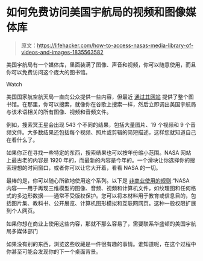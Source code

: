 # 如何免费访问美国宇航局的视频和图像媒体库

> 原文：<https://lifehacker.com/how-to-access-nasas-media-library-of-videos-and-images-1835563582>

美国宇航局有一个媒体库，里面装满了图像、声音和视频，你可以随意使用，而且你可以免费访问这个庞大的图书馆。

Watch

美国国家航空航天局一直向公众提供一些内容，但最近 [通过其网站](https://images.nasa.gov/) 提供了整个图书馆。在那里，你可以搜索，就像你在谷歌上搜索一样，然后立即调出美国宇航局与该术语相关的所有图像、视频和音频文件。

例如，搜索冥王星会出现 543 个不同的结果，包括大量图片、19 个视频和 9 个音频文件。大多数结果还包括每个视频、照片或剪辑的简短描述，这样您就知道自己在看什么了。

如果你正在寻找一些特定的东西，搜索结果也可以按年份缩小范围。NASA 网站上最古老的内容是 1920 年的，而最新的内容是今年的。一个滑块让你选择你的搜索理想的时间窗口，或者你可以让它大开着，看看 NASA 的一切。

最棒的是，你可以随心所欲地使用这个系列。以下是 [非商业使用的规则](https://www.nasa.gov/multimedia/guidelines/index.html):“NASA 内容——用于再现三维模型的图像、音频、视频和计算机文件，如纹理图和任何格式的多边形数据——通常不受版权保护。您可以将本材料用于教育或信息目的，包括图片集、教科书、公开展览、计算机图形模拟和互联网网页。这种一般权限扩展到个人网页。

如果你想在商业上使用这些内容，那就不那么容易了，需要联系华盛顿的美国宇航局多媒体部门

如果没有别的东西，浏览这些收藏是一件很有趣的事情。谁知道呢，在这个过程中你甚至可能会发现你的下一个桌面背景。